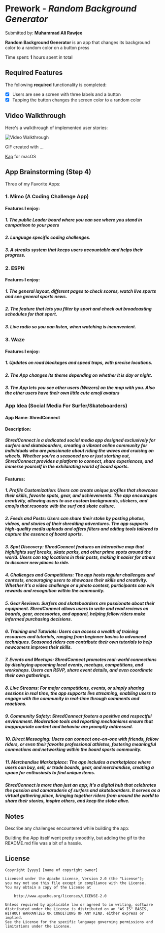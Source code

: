 # Prework - *Random Background Generator*

Submitted by: **Muhammad Ali Rawjee**

**Random Background Generator** is an app that changes its background color to a random color on a button press

Time spent: **1** hours spent in total

## Required Features

The following **required** functionality is completed:

- [x] Users are see a screen with three labels and a button
- [x] Tapping the button changes the screen color to a random color
 
## Video Walkthrough

Here's a walkthrough of implemented user stories:

<img src='https://i.imgur.com/EllkHHC.gif' title='Video Walkthrough' width='' alt='Video Walkthrough' />

<!-- Replace this with whatever GIF tool you used! -->
GIF created with ...  

[Kap](https://getkap.co/) for macOS
<!-- Recommended tools:
[ScreenToGif](https://www.screentogif.com/) for Windows
[peek](https://github.com/phw/peek) for Linux. -->

## App Brainstorming (Step 4)
Three of my Favorite Apps: 

### 1. Mimo (A Coding Challenge App)

#### Features I enjoy:
##### 1. The public Leader board where you can see where you stand in comparison to your peers
##### 2. Language specific coding challenges.
##### 3. A streaks system that keeps users accountable and helps their progress.

### 2. ESPN

#### Features I enjoy:
##### 1. The general layout, different pages to check scores, watch live sports and see general sports news.
##### 2. The feature that lets you filter by sport and check out broadcasting schedules for that sport.
##### 3. Live radio so you can listen, when watching is inconvenient.

### 3. Waze

#### Features I enjoy:
##### 1. Updates on road blockages and speed traps, with precise locations.
##### 2. The App changes its theme depending on whether it is day or night.
##### 3. The App lets you see other users (Wazers) on the map with you. Also the other users have their own little cute emoji avatars

### App Idea (Social Media For Surfer/Skateboarders)
#### App Name: ShredConnect

#### Description:
##### ShredConnect is a dedicated social media app designed exclusively for surfers and skateboarders, creating a vibrant online community for individuals who are passionate about riding the waves and cruising on wheels. Whether you're a seasoned pro or just starting out, ShredConnect provides a platform to connect, share experiences, and immerse yourself in the exhilarating world of board sports.

#### Features:

##### 1. Profile Customization: Users can create unique profiles that showcase their skills, favorite spots, gear, and achievements. The app encourages creativity, allowing users to use custom backgrounds, stickers, and emojis that resonate with the surf and skate culture.

##### 2. Feeds and Posts: Users can share their stoke by posting photos, videos, and stories of their shredding adventures. The app supports high-quality media uploads and offers filters and editing tools tailored to capture the essence of board sports.

##### 3. Spot Discovery: ShredConnect features an interactive map that highlights surf breaks, skate parks, and other prime spots around the world. Users can tag locations in their posts, making it easier for others to discover new places to ride.

##### 4. Challenges and Competitions: The app hosts regular challenges and contests, encouraging users to showcase their skills and creativity. Whether it's a video challenge or a photo contest, participants can win rewards and recognition within the community.

##### 5. Gear Reviews: Surfers and skateboarders are passionate about their equipment. ShredConnect allows users to write and read reviews on boards, gear, accessories, and apparel, helping fellow riders make informed purchasing decisions.

##### 6. Training and Tutorials: Users can access a wealth of training resources and tutorials, ranging from beginner basics to advanced techniques. Seasoned riders can contribute their own tutorials to help newcomers improve their skills.

##### 7. Events and Meetups: ShredConnect promotes real-world connections by displaying upcoming local events, meetups, competitions, and workshops. Users can RSVP, share event details, and even coordinate their own gatherings.

##### 8. Live Streams: For major competitions, events, or simply sharing sessions in real time, the app supports live streaming, enabling users to engage with the community in real-time through comments and reactions.

##### 9. Community Safety: ShredConnect fosters a positive and respectful environment. Moderation tools and reporting mechanisms ensure that inappropriate content and behavior are promptly addressed.

##### 10. Direct Messaging: Users can connect one-on-one with friends, fellow riders, or even their favorite professional athletes, fostering meaningful connections and networking within the board sports community.

##### 11. Merchandise Marketplace: The app includes a marketplace where users can buy, sell, or trade boards, gear, and merchandise, creating a space for enthusiasts to find unique items.

##### ShredConnect is more than just an app; it's a digital hub that celebrates the passion and camaraderie of surfers and skateboarders. It serves as a virtual gathering place, bringing together riders from around the world to share their stories, inspire others, and keep the stoke alive.
## Notes

Describe any challenges encountered while building the app: 

Building the App itself went pretty smoothly, 
but adding the gif to the README.md file was a bit of a hassle.

## License

    Copyright [yyyy] [name of copyright owner]

    Licensed under the Apache License, Version 2.0 (the "License");
    you may not use this file except in compliance with the License.
    You may obtain a copy of the License at

        http://www.apache.org/licenses/LICENSE-2.0

    Unless required by applicable law or agreed to in writing, software
    distributed under the License is distributed on an "AS IS" BASIS,
    WITHOUT WARRANTIES OR CONDITIONS OF ANY KIND, either express or implied.
    See the License for the specific language governing permissions and
    limitations under the License.